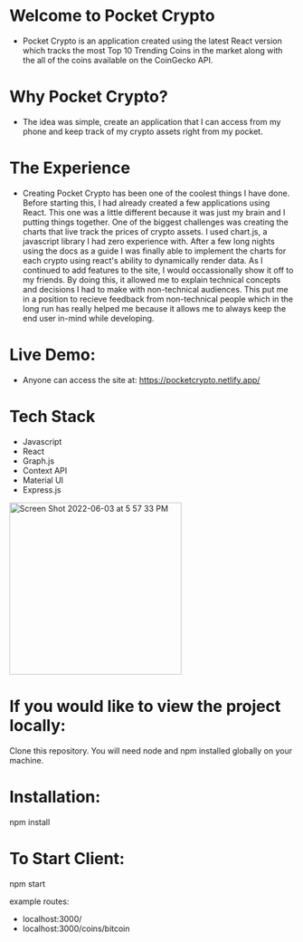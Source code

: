 # Welcome to Pocket Crypto 

- Pocket Crypto is an application created using the latest React version which tracks the most Top 10 Trending Coins in the market along with the all of the coins available on the CoinGecko API. 

# Why Pocket Crypto? 

- The idea was simple, create an application that I can access from my phone and keep track of my crypto assets right from my pocket. 

# The Experience 

- Creating Pocket Crypto has been one of the coolest things I have done. Before starting this, I had already created a few applications using React. This one was a little different because it was just my brain and I putting things together. One of the biggest challenges was creating the charts that live track the prices of crypto assets. I used chart.js, a javascript library I had zero experience with. After a few long nights using the docs as a guide I was finally able to implement the charts for each crypto using react's ability to dynamically render data. As I continued to add features to the site, I would occassionally show it off to my friends. By doing this, it allowed me to explain technical concepts and decisions I had to make with non-technical audiences. This put me in a position to recieve feedback from non-technical people which in the long run has really helped me because it allows me to always keep the end user in-mind while developing.

# Live Demo: 
 - Anyone can access the site at: https://pocketcrypto.netlify.app/

# Tech Stack

- Javascript 
- React 
- Graph.js 
- Context API 
- Material UI 
- Express.js 


<img width="304" alt="Screen Shot 2022-06-03 at 5 57 33 PM" src="https://user-images.githubusercontent.com/90358616/171970530-a7c37808-a60a-4aa9-b501-ad5a4266e72f.png">


# If you would like to view the project locally: 

Clone this repository. You will need node and npm installed globally on your machine.

# Installation:

npm install

# To Start Client:

npm start

example routes: 
- localhost:3000/ 
- localhost:3000/coins/bitcoin
